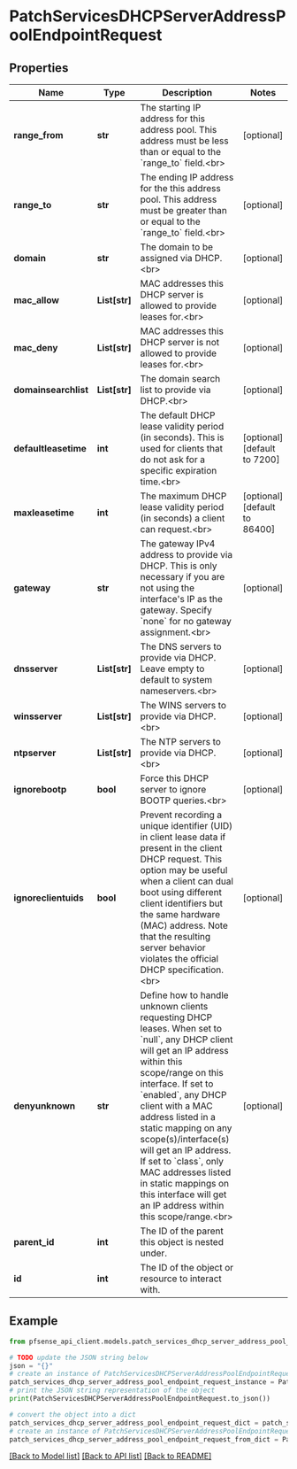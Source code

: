 # PatchServicesDHCPServerAddressPoolEndpointRequest


## Properties

Name | Type | Description | Notes
------------ | ------------- | ------------- | -------------
**range_from** | **str** | The starting IP address for this address pool. This address must be less than or equal to the &#x60;range_to&#x60; field.&lt;br&gt; | [optional] 
**range_to** | **str** | The ending IP address for the this address pool. This address must be greater than or equal to the &#x60;range_to&#x60; field.&lt;br&gt; | [optional] 
**domain** | **str** | The domain to be assigned via DHCP.&lt;br&gt; | [optional] 
**mac_allow** | **List[str]** | MAC addresses this DHCP server is allowed to provide leases for.&lt;br&gt; | [optional] 
**mac_deny** | **List[str]** | MAC addresses this DHCP server is not allowed to provide leases for.&lt;br&gt; | [optional] 
**domainsearchlist** | **List[str]** | The domain search list to provide via DHCP.&lt;br&gt; | [optional] 
**defaultleasetime** | **int** | The default DHCP lease validity period (in seconds). This is used for clients that do not ask for a specific expiration time.&lt;br&gt; | [optional] [default to 7200]
**maxleasetime** | **int** | The maximum DHCP lease validity period (in seconds) a client can request.&lt;br&gt; | [optional] [default to 86400]
**gateway** | **str** | The gateway IPv4 address to provide via DHCP. This is only necessary if you are not using the interface&#39;s IP as the gateway. Specify &#x60;none&#x60; for no gateway assignment.&lt;br&gt; | [optional] 
**dnsserver** | **List[str]** | The DNS servers to provide via DHCP. Leave empty to default to system nameservers.&lt;br&gt; | [optional] 
**winsserver** | **List[str]** | The WINS servers to provide via DHCP.&lt;br&gt; | [optional] 
**ntpserver** | **List[str]** | The NTP servers to provide via DHCP.&lt;br&gt; | [optional] 
**ignorebootp** | **bool** | Force this DHCP server to ignore BOOTP queries.&lt;br&gt; | [optional] 
**ignoreclientuids** | **bool** | Prevent recording a unique identifier (UID) in client lease data if present in the client DHCP request. This option may be useful when a client can dual boot using different client identifiers but the same hardware (MAC) address. Note that the resulting server behavior violates the official DHCP specification.&lt;br&gt; | [optional] 
**denyunknown** | **str** | Define how to handle unknown clients requesting DHCP leases. When set to &#x60;null&#x60;, any DHCP client will get an IP address within this scope/range on this interface. If set to &#x60;enabled&#x60;, any DHCP client with a MAC address listed in a static mapping on any scope(s)/interface(s) will get an IP address. If set to &#x60;class&#x60;, only MAC addresses listed in static mappings on this interface will get an IP address within this scope/range.&lt;br&gt; | [optional] 
**parent_id** | **int** | The ID of the parent this object is nested under. | 
**id** | **int** | The ID of the object or resource to interact with. | 

## Example

```python
from pfsense_api_client.models.patch_services_dhcp_server_address_pool_endpoint_request import PatchServicesDHCPServerAddressPoolEndpointRequest

# TODO update the JSON string below
json = "{}"
# create an instance of PatchServicesDHCPServerAddressPoolEndpointRequest from a JSON string
patch_services_dhcp_server_address_pool_endpoint_request_instance = PatchServicesDHCPServerAddressPoolEndpointRequest.from_json(json)
# print the JSON string representation of the object
print(PatchServicesDHCPServerAddressPoolEndpointRequest.to_json())

# convert the object into a dict
patch_services_dhcp_server_address_pool_endpoint_request_dict = patch_services_dhcp_server_address_pool_endpoint_request_instance.to_dict()
# create an instance of PatchServicesDHCPServerAddressPoolEndpointRequest from a dict
patch_services_dhcp_server_address_pool_endpoint_request_from_dict = PatchServicesDHCPServerAddressPoolEndpointRequest.from_dict(patch_services_dhcp_server_address_pool_endpoint_request_dict)
```
[[Back to Model list]](../README.md#documentation-for-models) [[Back to API list]](../README.md#documentation-for-api-endpoints) [[Back to README]](../README.md)


